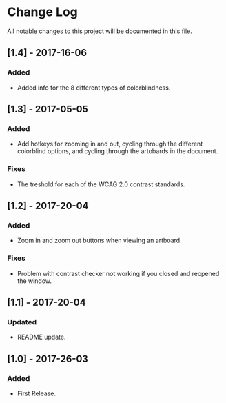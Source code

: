 # Change Log
All notable changes to this project will be documented in this file.

## [1.4] - 2017-16-06
### Added
- Added info for the 8 different types of colorblindness.

## [1.3] - 2017-05-05
### Added
- Add hotkeys for zooming in and out, cycling through the different colorblind options, and cycling through the artobards in the document.

### Fixes
- The treshold for each of the WCAG 2.0 contrast standards.

## [1.2] - 2017-20-04
### Added
- Zoom in and zoom out buttons when viewing an artboard.

### Fixes
- Problem with contrast checker not working if you closed and reopened the window.

## [1.1] - 2017-20-04
### Updated
- README update.

## [1.0] - 2017-26-03
### Added
- First Release.
